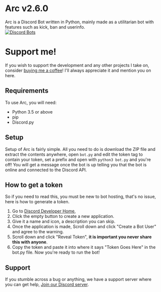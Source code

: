 # Arc v2.6.0
Arc is a Discord Bot written in Python, mainly made as a utilitarian bot with features such as kick, ban and userinfo.
\
[![Discord Bots](https://discordbots.org/api/widget/417982648749654016.svg)](https://discordbots.org/bot/417982648749654016)
# Support me!
If you wish to support the development and any other projects I take on, consider [buying me a coffee](https://ko-fi.com/joshek)! I'll always appreciate it and mention you on here.
## Requirements
To use Arc, you will need:
* Python 3.5 or above
* pip
* Discord.py
## Setup
Setup of Arc is fairly simple.
All you need to do is download the ZIP file and extract the contents anywhere, open `bot.py` and edit the token tag to contain your token, set a prefix and open with `python3 bot.py` and you're off!
You will get a message once the bot is up telling you that the bot is online and connected to the Discord API.
## How to get a token
So if you need to read this, you must be new to bot hosting, that's no issue, here is how to generate a token.
1. Go to [Discord Developer Home](https://discordapp.com/developers/applications/me),
2. Click the empty button to create a new application.
3. Give it a name and icon, a description you can skip.
4. Once the application is made, Scroll down and click "Create a Bot User" and agree to the warning.
5. Scroll down and click "Reveal Token", **it is important you never share this with anyone**.
6. Copy the token and paste it into where it says "Token Goes Here" in the bot.py file.
Now you're ready to run the bot!
## Support
If you stumble across a bug or anything, we have a support server where you can get help, [Join our Discord server](https://discord.gg/cTMfa56).
